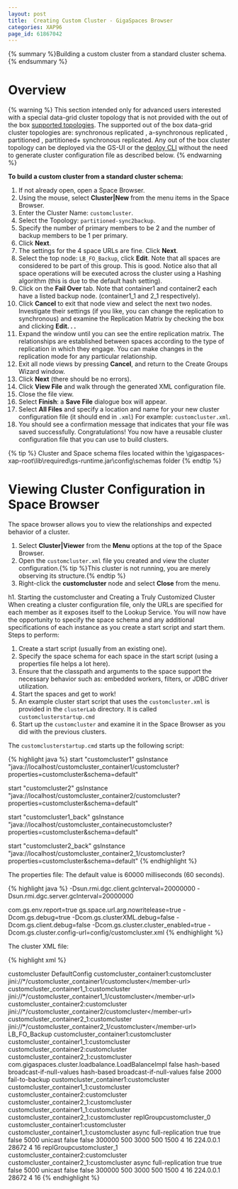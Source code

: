 ```yaml
---
layout: post
title:  Creating Custom Cluster - GigaSpaces Browser
categories: XAP96
page_id: 61867042
---
```


{% summary %}Building a custom cluster from a standard cluster schema.{% endsummary %}

# Overview

{% warning %}
This section intended only for advanced users interested with a special data-grid cluster topology that is not provided with the out of the box [supported topologies](/xap96/2012/12/24/space-topologies.html). The supported out of the box data-grid cluster topologies are: synchronous replicated , a-synchronous replicated , partitioned , partitioned+ synchronous replicated. Any out of the box cluster topology can be deployed via the GS-UI or the [deploy CLI](/xap96/2011/04/21/deploy-space-gigaspaces-cli.html) without the need to generate cluster configuration file as described below.
{% endwarning %}

**To build a custom cluster from a standard cluster schema:**

1. If not already open, open a Space Browser. 
1. Using the mouse, select **Cluster|New** from the menu items in the Space Browser. 
1. Enter the Cluster Name: `customcluster`. 
1. Select the Topology: `partitioned-sync2backup`. 
1. Specify the number of primary members to be 2 and the number of backup members to be 1 per primary. 
1. Click **Next**. 
1. The settings for the 4 space URLs are fine. Click **Next**. 
1. Select the top node: `LB_FO_Backup`, click **Edit**. Note that all spaces are considered to be part of this group. This is good. Notice also that all space operations will be executed across the cluster using a Hashing algorithm (this is due to the default hash setting). 
1. Click on the **Fail Over** tab. Note that container1 and container2 each have a listed backup node. (container1_1 and 2_1 respectively). 
1. Click **Cancel** to exit that node view and select the next two nodes. Investigate their settings (if you like, you can change the replication to synchronous) and examine the Replication Matrix by checking the box and clicking **Edit. . .**
1. Expand the window until you can see the entire replication matrix. The relationships are established between spaces according to the type of replication in which they engage. You can make changes in the replication mode for any particular relationship. 
1. Exit all node views by pressing **Cancel**, and return to the Create Groups Wizard window.
1. Click **Next** (there should be no errors). 
1. Click **View File** and walk through the generated XML configuration file. 
1. Close the file view. 
1. Select **Finish**: a **Save File** dialogue box will appear. 
1. Select **All Files** and specify a location and name for your new cluster configuration file (it should end in `.xml`) For example: `customcluster.xml`. 
1. You should see a confirmation message that indicates that your file was saved successfully. 
Congratulations! You now have a reusable cluster configuration file that you can use to build clusters. 

{% tip %}
 Cluster and Space schema files located within the \gigaspaces-xap-root\lib\required\gs-runtime.jar\config\schemas folder
{% endtip %}

# Viewing Cluster Configuration in Space Browser 

The space browser allows you to view the relationships and expected behavior of a cluster. 

1. Select **Cluster|Viewer** from the **Menu** options at the top of the Space Browser.
1. Open the `customcluster.xml` file you created and view the cluster configuration.{% tip %}This cluster is not running, you are merely observing its structure.{% endtip %}
1. Right-click the **customcluster** node and select **Close** from the menu.

h1. Starting the customcluster and Creating a Truly Customized Cluster 
When creating a cluster configuration file, only the URLs are specified for each member as it exposes itself to the Lookup Service. You will now have the opportunity to specify the space schema and any additional specifications of each instance as you create a start script and start them. 
Steps to perform:

1. Create a start script (usually from an existing one). 
1. Specify the space schema for each space in the start script (using a properties file helps a lot here).
1. Ensure that the classpath and arguments to the space support the necessary behavior such as: embedded workers, filters, or JDBC driver utilization. 
1. Start the spaces and get to work! 
1. An example cluster start script that uses the `customcluster.xml` is provided in the `clusterLab` directory. It is called `customclusterstartup.cmd` 
1. Start up the `customcluster` and examine it in the Space Browser as you did with the previous clusters.

The `customclusterstartup.cmd` starts up the following script: 

{% highlight java %}
start "customcluster1" gsInstance 
   "java://localhost/customcluster_container1/customcluster?properties=customcluster&schema=default" 

start "customcluster2" gsInstance 
   "java://localhost/customcluster_container2/customcluster?properties=customcluster&schema=default" 

start "customcluster1_back" gsInstance 
   "java://localhost/customcluster_containecustomcluster?properties=customcluster&schema=default" 

start "customcluster2_back" gsInstance 
   "java://localhost/customcluster_container2_1/customcluster?properties=customcluster&schema=default"
{% endhighlight %}

The properties file: 
The default value is 60000 milliseconds (60 seconds). 

{% highlight java %}
-Dsun.rmi.dgc.client.gcInterval=20000000 
-Dsun.rmi.dgc.server.gcInterval=20000000 

com.gs.env.report=true 
gs.space.url.arg.nowritelease=true 
-Dcom.gs.debug=true 
-Dcom.gs.clusterXML.debug=false 
-Dcom.gs.client.debug=false 
-Dcom.gs.cluster.cluster_enabled=true 
-Dcom.gs.cluster.config-url=config/customcluster.xml 
{% endhighlight %}

The cluster XML file: 

{% highlight xml %}
<?xml version="1.0"?> 
<cluster-config> 
     <cluster-name>customcluster</cluster-name> 
     <dist-cache> 
          <config-name>DefaultConfig</config-name> 
     </dist-cache> 
     <cluster-members> 
          <member> 
               <member-name>customcluster_container1:customcluster</member-name> 
               <member-url>jini://*/customcluster_container1/customcluster&lt;/member-url> 
          </member> 
          <member> 
               <member-name>customcluster_container1_1:customcluster</member-name> 
               <member-url>jini://*/customcluster_container1_1/customcluster&lt;/member-url> 
          </member> 
          <member> 
               <member-name>customcluster_container2:customcluster</member-name> 
               <member-url>jini://*/customcluster_container2/customcluster&lt;/member-url> 
          </member> 
          <member> 
               <member-name>customcluster_container2_1:customcluster</member-name> 
               <member-url>jini://*/customcluster_container2_1/customcluster&lt;/member-url> 
          </member> 
     </cluster-members> 
     <groups> 
          <group> 
               <group-name>LB_FO_Backup</group-name> 
               <group-members> 
                    <member> 
                         <member-name>customcluster_container1:customcluster</member-name> 
                    </member> 
                    <member> 
                         <member-name>customcluster_container1_1:customcluster</member-name> 
                    </member> 
                    <member> 
                         <member-name>customcluster_container2:customcluster</member-name> 
                    </member> 
                    <member> 
                         <member-name>customcluster_container2_1:customcluster</member-name> 
                    </member> 
               </group-members> 
               <load-bal-policy> 
                    <load-bal-impl-class>com.gigaspaces.cluster.loadbalance.LoadBalanceImpl</load-bal-impl-class> 
                    <disable-parallel-scattering>false</disable-parallel-scattering> 
                    <notify> 
                         <policy-type>hash-based</policy-type> 
                         <broadcast-condition>broadcast-if-null-values</broadcast-condition> 
                    </notify> 
                    <default> 
                         <policy-type>hash-based</policy-type> 
                         <broadcast-condition>broadcast-if-null-values</broadcast-condition> 
                    </default> 
               </load-bal-policy> 
               <fail-over-policy> 
                    <fail-back>false</fail-back> 
                    <fail-over-find-timeout>2000</fail-over-find-timeout> 
                    <default> 
                         <policy-type>fail-to-backup</policy-type> 
                         <backup-members> 
                              <member> 
                                   <source-member>customcluster_container1:customcluster</source-member> 
                                   <backup-member>customcluster_container1_1:customcluster</backup-member> 
                              </member> 
                              <member> 
                                   <source-member>customcluster_container2:customcluster</source-member> 
                                   <backup-member>customcluster_container2_1:customcluster</backup-member> 
                              </member> 
                         </backup-members> 
                         <backup-members-only> 
                              <backup-member-only>customcluster_container1_1:customcluster</backup-member-only> 
                              <backup-member-only>customcluster_container2_1:customcluster</backup-member-only> 
                         </backup-members-only> 
                    </default> 
               </fail-over-policy> 
          </group> 
          <group> 
               <group-name>replGroupcustomcluster_0</group-name> 
               <group-members> 
                    <member> 
                         <member-name>customcluster_container1:customcluster</member-name> 
                    </member> 
                    <member> 
                         <member-name>customcluster_container1_1:customcluster</member-name> 
                    </member> 
               </group-members> 
               <repl-policy> 
                    <replication-mode>async</replication-mode> 
                    <policy-type>full-replication</policy-type> 
                    <recovery>true</recovery> 
                    <replicate-notify-templates>true</replicate-notify-templates> 
                    <trigger-notify-templates>false</trigger-notify-templates> 
                    <repl-find-timeout>5000</repl-find-timeout> 
                    <communication-mode>unicast</communication-mode> 
                    <async-replication> 
                         <repl-original-state>false</repl-original-state> 
                         <sync-on-commit>false</sync-on-commit> 
                         <sync-on-commit-timeout>300000</sync-on-commit-timeout> 
                         <repl-chunk-size>500</repl-chunk-size> 
                         <repl-interval-millis>3000</repl-interval-millis> 
                         <repl-interval-opers>500</repl-interval-opers> 
                    </async-replication> 
                    <sync-replication> 
                         <todo-queue-timeout>1500</todo-queue-timeout> 
                         <unicast> 
                              <min-work-threads>4</min-work-threads> 
                              <max-work-threads>16</max-work-threads> 
                         </unicast> 
                         <multicast> 
                              <ip-group>224.0.0.1</ip-group> 
                              <port>28672</port> 
                              <min-work-threads>4</min-work-threads> 
                              <max-work-threads>16</max-work-threads> 
                         </multicast> 
                    </sync-replication> 
               </repl-policy> 
          </group> 
          <group> 
               <group-name>replGroupcustomcluster_1</group-name> 
               <group-members> 
                    <member> 
                         <member-name>customcluster_container2:customcluster</member-name> 
                    </member> 
                    <member> 
                         <member-name>customcluster_container2_1:customcluster</member-name> 
                    </member> 
               </group-members> 
               <repl-policy> 
                    <replication-mode>async</replication-mode> 
                    <policy-type>full-replication</policy-type> 
                    <recovery>true</recovery> 
                    <replicate-notify-templates>true</replicate-notify-templates> 
                    <trigger-notify-templates>false</trigger-notify-templates> 
                    <repl-find-timeout>5000</repl-find-timeout> 
                    <communication-mode>unicast</communication-mode> 
                    <async-replication> 
                         <repl-original-state>false</repl-original-state> 
                         <sync-on-commit>false</sync-on-commit> 
                         <sync-on-commit-timeout>300000</sync-on-commit-timeout> 
                         <repl-chunk-size>500</repl-chunk-size> 
                         <repl-interval-millis>3000</repl-interval-millis> 
                         <repl-interval-opers>500</repl-interval-opers> 
                    </async-replication> 
                    <sync-replication> 
                         <todo-queue-timeout>1500</todo-queue-timeout> 
                         <unicast> 
                              <min-work-threads>4</min-work-threads> 
                              <max-work-threads>16</max-work-threads> 
                         </unicast> 
                         <multicast> 
                              <ip-group>224.0.0.1</ip-group> 
                              <port>28672</port> 
                              <min-work-threads>4</min-work-threads> 
                              <max-work-threads>16</max-work-threads> 
                         </multicast> 
                    </sync-replication> 
               </repl-policy> 
          </group> 
     </groups> 
</cluster-config> 
{% endhighlight %}
